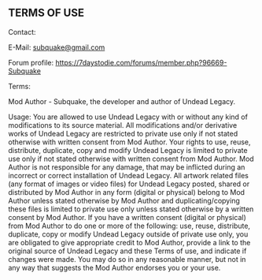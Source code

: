TERMS OF USE
------------------------------------------------------------------------------------------------------------------------------
Contact:

E-Mail: subquake@gmail.com

Forum profile: https://7daystodie.com/forums/member.php?96669-Subquake

Terms:

Mod Author - Subquake, the developer and author of Undead Legacy.

Usage:
You are allowed to use Undead Legacy with or without any kind of modifications to its source material. All modifications and/or derivative works of Undead Legacy are restricted to private use only if not stated otherwise with written consent from Mod Author.
Your rights to use, reuse, distribute, duplicate, copy and modify Undead Legacy is limited to private use only if not stated otherwise with written consent from Mod Author.
Mod Author is not responsible for any damage, that may be inflicted during an incorrect or correct installation of Undead Legacy.
All artwork related files (any format of images or video files) for Undead Legacy posted, shared or distributed by Mod Author in any form (digital or physical) belong to Mod Author unless stated otherwise by Mod Author and duplicating/copying these files is limited to private use only unless stated otherwise by a written consent by Mod Author.
If you have a written consent (digital or physical) from Mod Author to do one or more of the following: use, reuse, distribute, duplicate, copy or modify Undead Legacy outside of private use only, you are obligated to give appropriate credit to Mod Author, provide a link to the original source of Undead Legacy and these Terms of use, and indicate if changes were made. You may do so in any reasonable manner, but not in any way that suggests the Mod Author endorses you or your use.
